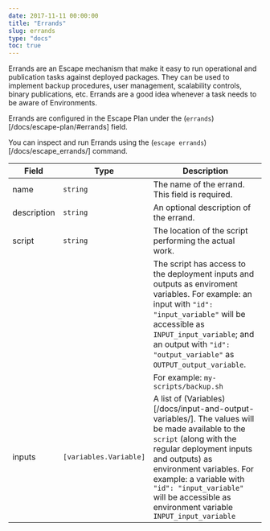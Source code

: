 ```yaml
---
date: 2017-11-11 00:00:00
title: "Errands"
slug: errands
type: "docs"
toc: true
---
```


Errands are an Escape mechanism that make it easy to run operational and
publication tasks against deployed packages. They can be used to implement
backup procedures, user management, scalability controls, binary
publications, etc. Errands are a good idea whenever a task needs to be aware
of Environments.

Errands are configured in the Escape Plan under the
(`errands`)[/docs/escape-plan/#errands] field.

You can inspect and run Errands using the (`escape
errands`)[/docs/escape_errands/] command.


Field | Type | Description
------|------|-------------
|name|`string`|The name of the errand. This field is required. 
|description|`string`|An optional description of the errand. 
|script|`string`|The location of the script performing the actual work. 
|||The script has access to the deployment inputs and outputs as enviroment variables. For example: an input with `"id": "input_variable"` will be accessible as `INPUT_input_variable`; and an output with `"id": "output_variable"` as `OUTPUT_output_variable`. 
|||For example: `my-scripts/backup.sh` 
|inputs|`[variables.Variable]`|A list of (Variables)[/docs/input-and-output-variables/]. The values will be made available to the `script` (along with the regular deployment inputs and outputs) as environment variables. For example: a variable with `"id": "input_variable"` will be accessible as environment variable `INPUT_input_variable` 

